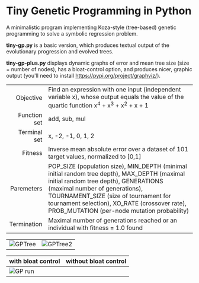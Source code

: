 # Tiny Genetic Programming in Python

A minimalistic program implementing Koza-style (tree-based) genetic programming to solve a symbolic regression problem. 

**tiny-gp.py** is a basic version, which produces textual output of the evolutionary progression and evolved trees.

**tiny-gp-plus.py** displays dynamic graphs of error and mean tree size (size = number of nodes), has a bloat-control option, and produces nicer, graphic output (you'll need to install https://pypi.org/project/graphviz/).

|  |  |
|-------------:|:-------------| 
| Objective | Find an expression with one input (independent variable x), whose output equals the value of the quartic function  x<sup>4</sup> + x<sup>3</sup> + x<sup>2</sup> + x + 1 |
| Function set | add, sub, mul |   
| Terminal set | x, -2, -1, 0, 1, 2  |   
| Fitness | Inverse mean absolute error over a dataset of 101 target values, normalized to [0,1]
| Paremeters | POP_SIZE (population size), MIN_DEPTH (minimal initial random tree depth), MAX_DEPTH (maximal initial random tree depth), GENERATIONS (maximal number of generations), TOURNAMENT_SIZE (size of tournament for tournament selection), XO_RATE (crossover rate), PROB_MUTATION (per-node mutation probability) |
| Termination | Maximal number of generations reached or an individual with fitness = 1.0 found |

|  |  |
|-------------:|:-------------| 
| ![GPTree](https://github.com/moshesipper/tiny-gp/blob/master/Figures/GPTree.png) | ![GPTree2](https://github.com/moshesipper/tiny-gp/blob/master/Figures/GPTree2.png) |

| with bloat control  | without bloat control |
|-------------|-------------| 
|![GP run](https://github.com/moshesipper/tiny-gp/blob/master/Figures/with_bloat_control.png) | |
